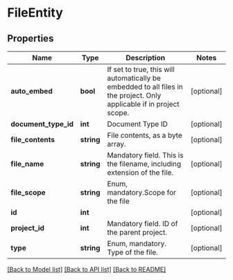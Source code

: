 # FileEntity

## Properties
Name | Type | Description | Notes
------------ | ------------- | ------------- | -------------
**auto_embed** | **bool** | If set to true, this will automatically be embedded to all files in the project. Only applicable if in project scope. | [optional] 
**document_type_id** | **int** | Document Type ID | [optional] 
**file_contents** | **string** | File contents, as a byte array. | [optional] 
**file_name** | **string** | Mandatory field. This is the filename, including extension of the file. | [optional] 
**file_scope** | **string** | Enum, mandatory.Scope for the file | [optional] 
**id** | **int** |  | [optional] 
**project_id** | **int** | Mandatory field. ID of the parent project. | [optional] 
**type** | **string** | Enum, mandatory. Type of the file. | [optional] 

[[Back to Model list]](../README.md#documentation-for-models) [[Back to API list]](../README.md#documentation-for-api-endpoints) [[Back to README]](../README.md)


